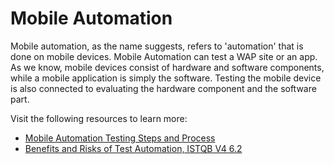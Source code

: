 # Mobile Automation

Mobile automation, as the name suggests, refers to 'automation' that is done on mobile devices. Mobile Automation can test a WAP site or an app. As we know, mobile devices consist of hardware and software components, while a mobile application is simply the software. Testing the mobile device is also connected to evaluating the hardware component and the software part.

Visit the following resources to learn more:

- [Mobile Automation Testing Steps and Process](https://u-tor.com/topic/mobile-automation-steps)
- [Benefits and Risks of Test Automation, ISTQB V4 6.2](https://turkishtestingboard.org/files/ISTQB_CTFL_Syllabus-v40.pdf)
